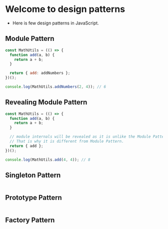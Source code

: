 # Welcome to design patterns

* Here is few design patterns in JavaScript.

## Module Pattern

  ```js
const MathUtils = (() => {
    function add(a, b) {
      return a + b;
    }

    return { add: addNumbers };
})();

console.log(MathUtils.addNumbers(2, 4)); // 6
 
  ```

## Revealing Module Pattern

  ```js
const MathUtils = (() => {
    function add(a, b) {
      return a + b;
    }

    // module internals will be revealed as it is unlike the Module Pattern.
    // That is why it is different from Module Pattern.
    return { add };
})();

console.log(MathUtils.add(4, 4)); // 8

  ```

## Singleton Pattern

  ```js
 
  ```

## Prototype Pattern

  ```js
 
  ```

## Factory Pattern

  ```js
 
  ```
